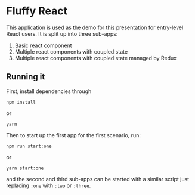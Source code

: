 # Fluffy React
This application is used as the demo for [this](https://slides.com/ntkzwane/reactjs-over-the-hype-and-under-the-hood)
presentation for entry-level React users. It is split up into three sub-apps:

1. Basic react component
2. Multiple react components with coupled state
2. Multiple react components with coupled state managed by Redux

## Running it
First, install dependencies through
```
npm install
```
or
```
yarn
```

Then to start up the first app for the first scenario, run:
```
npm run start:one
```
or
```
yarn start:one
```

and the second and third sub-apps can be started with a similar script just replacing `:one` with `:two` or `:three`.

